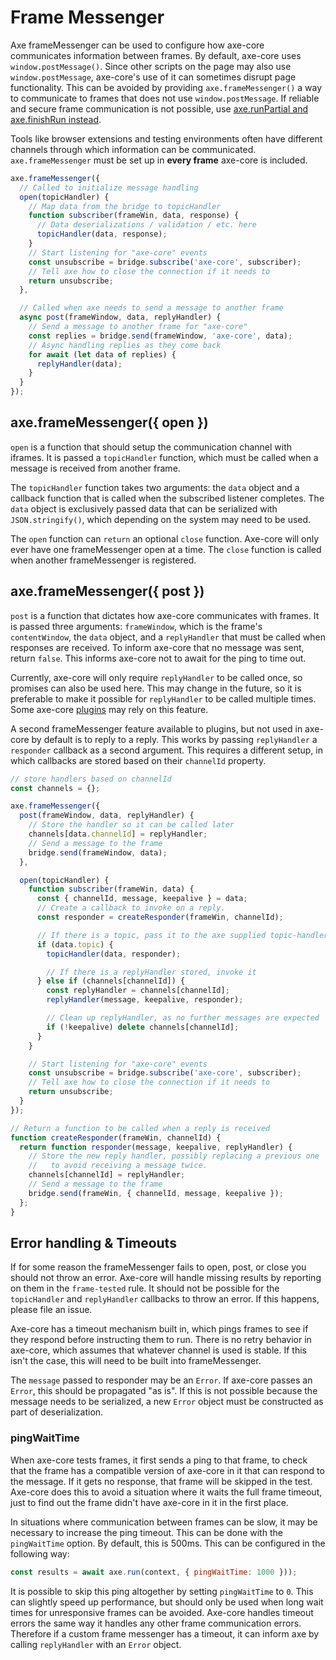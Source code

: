 # Frame Messenger

Axe frameMessenger can be used to configure how axe-core communicates information between frames. By default, axe-core uses `window.postMessage()`. Since other scripts on the page may also use `window.postMessage`, axe-core's use of it can sometimes disrupt page functionality. This can be avoided by providing `axe.frameMessenger()` a way to communicate to frames that does not use `window.postMessage`. If reliable and secure frame communication is not possible, use [axe.runPartial and axe.finishRun instead](run-partial.md).

Tools like browser extensions and testing environments often have different channels through which information can be communicated. `axe.frameMessenger` must be set up in **every frame** axe-core is included.

```js
axe.frameMessenger({
  // Called to initialize message handling
  open(topicHandler) {
    // Map data from the bridge to topicHandler
    function subscriber(frameWin, data, response) {
      // Data deserializations / validation / etc. here
      topicHandler(data, response);
    }
    // Start listening for "axe-core" events
    const unsubscribe = bridge.subscribe('axe-core', subscriber);
    // Tell axe how to close the connection if it needs to
    return unsubscribe;
  },

  // Called when axe needs to send a message to another frame
  async post(frameWindow, data, replyHandler) {
    // Send a message to another frame for "axe-core"
    const replies = bridge.send(frameWindow, 'axe-core', data);
    // Async handling replies as they come back
    for await (let data of replies) {
      replyHandler(data);
    }
  }
});
```

## axe.frameMessenger({ open })

`open` is a function that should setup the communication channel with iframes. It is passed a `topicHandler` function, which must be called when a message is received from another frame.

The `topicHandler` function takes two arguments: the `data` object and a callback function that is called when the subscribed listener completes. The `data` object is exclusively passed data that can be serialized with `JSON.stringify()`, which depending on the system may need to be used.

The `open` function can `return` an optional `close` function. Axe-core will only ever have one frameMessenger open at a time. The `close` function is called when another frameMessenger is registered.

## axe.frameMessenger({ post })

`post` is a function that dictates how axe-core communicates with frames. It is passed three arguments: `frameWindow`, which is the frame's `contentWindow`, the `data` object, and a `replyHandler` that must be called when responses are received. To inform axe-core that no message was sent, return `false`. This informs axe-core not to await for the ping to time out.

Currently, axe-core will only require `replyHandler` to be called once, so promises can also be used here. This may change in the future, so it is preferable to make it possible for `replyHandler` to be called multiple times. Some axe-core [plugins](plugins.md) may rely on this feature.

A second frameMessenger feature available to plugins, but not used in axe-core by default is to reply to a reply. This works by passing `replyHandler` a `responder` callback as a second argument. This requires a different setup, in which callbacks are stored based on their `channelId` property.

```js
// store handlers based on channelId
const channels = {};

axe.frameMessenger({
  post(frameWindow, data, replyHandler) {
    // Store the handler so it can be called later
    channels[data.channelId] = replyHandler;
    // Send a message to the frame
    bridge.send(frameWindow, data);
  },

  open(topicHandler) {
    function subscriber(frameWin, data) {
      const { channelId, message, keepalive } = data;
      // Create a callback to invoke on a reply.
      const responder = createResponder(frameWin, channelId);

      // If there is a topic, pass it to the axe supplied topic-handler
      if (data.topic) {
        topicHandler(data, responder);

        // If there is a replyHandler stored, invoke it
      } else if (channels[channelId]) {
        const replyHandler = channels[channelId];
        replyHandler(message, keepalive, responder);

        // Clean up replyHandler, as no further messages are expected
        if (!keepalive) delete channels[channelId];
      }
    }

    // Start listening for "axe-core" events
    const unsubscribe = bridge.subscribe('axe-core', subscriber);
    // Tell axe how to close the connection if it needs to
    return unsubscribe;
  }
});

// Return a function to be called when a reply is received
function createResponder(frameWin, channelId) {
  return function responder(message, keepalive, replyHandler) {
    // Store the new reply handler, possibly replacing a previous one
    //   to avoid receiving a message twice.
    channels[channelId] = replyHandler;
    // Send a message to the frame
    bridge.send(frameWin, { channelId, message, keepalive });
  };
}
```

## Error handling & Timeouts

If for some reason the frameMessenger fails to open, post, or close you should not throw an error. Axe-core will handle missing results by reporting on them in the `frame-tested` rule. It should not be possible for the `topicHandler` and `replyHandler` callbacks to throw an error. If this happens, please file an issue.

Axe-core has a timeout mechanism built in, which pings frames to see if they respond before instructing them to run. There is no retry behavior in axe-core, which assumes that whatever channel is used is stable. If this isn't the case, this will need to be built into frameMessenger.

The `message` passed to responder may be an `Error`. If axe-core passes an `Error`, this should be propagated "as is". If this is not possible because the message needs to be serialized, a new `Error` object must be constructed as part of deserialization.

### pingWaitTime

When axe-core tests frames, it first sends a ping to that frame, to check that the frame has a compatible version of axe-core in it that can respond to the message. If it gets no response, that frame will be skipped in the test. Axe-core does this to avoid a situation where it waits the full frame timeout, just to find out the frame didn't have axe-core in it in the first place.

In situations where communication between frames can be slow, it may be necessary to increase the ping timeout. This can be done with the `pingWaitTime` option. By default, this is 500ms. This can be configured in the following way: 

```js
const results = await axe.run(context, { pingWaitTime: 1000 }));
```

It is possible to skip this ping altogether by setting `pingWaitTime` to `0`. This can slightly speed up performance, but should only be used when long wait times for unresponsive frames can be avoided. Axe-core handles timeout errors the same way it handles any other frame communication errors. Therefore if a custom frame messenger has a timeout, it can inform axe by calling `replyHandler` with an `Error` object.

